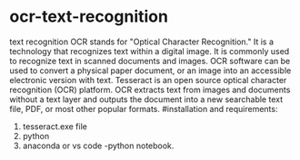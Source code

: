 # ocr-text-recognition
text recognition
OCR stands for "Optical Character Recognition." It is a technology that recognizes text within a digital image. It is commonly used to recognize text in scanned documents and images. OCR software can be used to convert a physical paper document, or an image into an accessible electronic version with text.
Tesseract is an open source optical character recognition (OCR) platform. OCR extracts text from images and documents without a text layer and outputs the document into a new searchable text file, PDF, or most other popular formats.
#installation and requirements:
1. tesseract.exe file 
2. python 
3. anaconda or vs code -python notebook.
